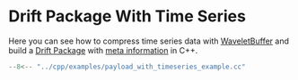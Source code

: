 # Drift Package With Time Series

Here you can see how to compress time series data with [WaveletBuffer](https://github.com/panda-official/WaveletBuffer)
and build a [Drift Package](/docs/api/common) with [meta information](/docs/api/meta) in C++.

```cpp title="cpp/examples/payload_with_timeseries_example.cc"
--8<-- "../cpp/examples/payload_with_timeseries_example.cc"
```
